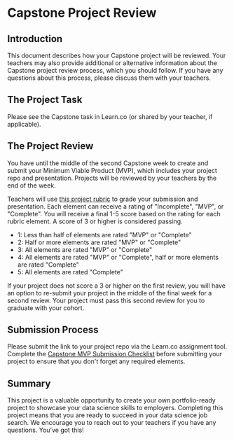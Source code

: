 # Capstone Project Review

## Introduction

This document describes how your Capstone project will be reviewed. Your teachers may also provide additional or alternative information about the Capstone project review process, which you should follow. If you have any questions about this process, please discuss them with your teachers.

## The Project Task

Please see the Capstone task in Learn.co (or shared by your teacher, if applicable).

## The Project Review

You have until the middle of the second Capstone week to create and submit your Minimum Viable Product (MVP), which includes your project repo and presentation. Projects will be reviewed by your teachers by the end of the week.

Teachers will use [this project rubric](https://docs.google.com/spreadsheets/d/1YUC5_QVu8BEd7xBJumzspH40-KuJtL9KQInQYXGi5bE/edit?usp=sharing) to grade your submission and presentation. Each element can receive a rating of "Incomplete", "MVP", or "Complete". You will receive a final 1-5 score based on the rating for each rubric element. A score of 3 or higher is considered passing.

* 1: Less than half of elements are rated "MVP" or "Complete"
* 2: Half or more elements are rated "MVP" or "Complete"
* 3: All elements are rated "MVP" or "Complete"
* 4: All elements are rated "MVP" or "Complete", half or more elements are rated "Complete"
* 5: All elements are rated "Complete"

If your project does not score a 3 or higher on the first review, you will have an option to re-submit your project in the middle of the final week for a second review. Your project must pass this second review for you to graduate with your cohort. 

## Submission Process

Please submit the link to your project repo via the Learn.co assignment tool. Complete the [Capstone MVP Submission Checklist](https://github.com/learn-co-curriculum/dsc-capstone-submission-checklist) before submitting your project to ensure that you don't forget any required elements.

## Summary

This project is a valuable opportunity to create your own portfolio-ready project to showcase your data science skills to employers. Completing this project means that you are ready to succeed in your data science job search. We encourage you to reach out to your teachers if you have any questions. You've got this!
